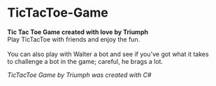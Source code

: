 # TicTacToe-Game
<b>Tic Tac Toe Game created with love by Triumph </b><br>
Play TicTacToe with friends and enjoy the fun.<br>
<br>
You can also play with Walter a bot and see if you've got what it takes <br>
to challenge a bot in the game; careful, he brags a lot.

<i>TicTacToe Game by Triumph was created with C#</i>
